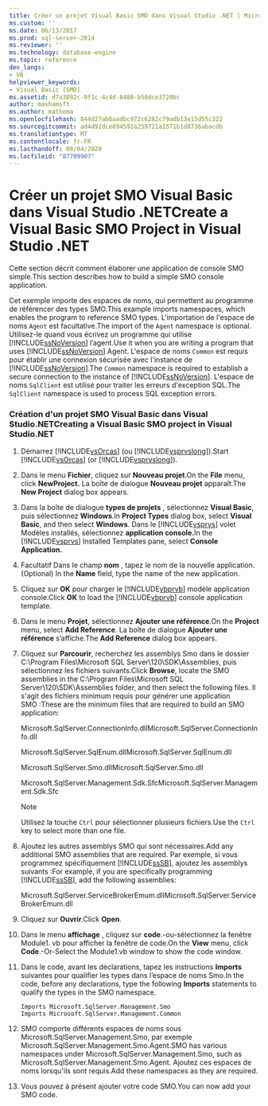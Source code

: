 ```yaml
---
title: Créer un projet Visual Basic SMO dans Visual Studio .NET | Microsoft Docs
ms.custom: ''
ms.date: 06/13/2017
ms.prod: sql-server-2014
ms.reviewer: ''
ms.technology: database-engine
ms.topic: reference
dev_langs:
- VB
helpviewer_keywords:
- Visual Basic [SMO]
ms.assetid: d7a3892c-0f1c-4c4d-8480-b58dce3720bc
author: mashamsft
ms.author: mathoma
ms.openlocfilehash: 844d27ab6aadbc972c6282c79adb13e15d55c322
ms.sourcegitcommit: ad4d92dce894592a259721a1571b1d8736abacdb
ms.translationtype: MT
ms.contentlocale: fr-FR
ms.lasthandoff: 08/04/2020
ms.locfileid: "87709907"
---
```

# <a name="create-a-visual-basic-smo-project-in-visual-studio-net"></a><span data-ttu-id="84445-102">Créer un projet SMO Visual Basic dans Visual Studio .NET</span><span class="sxs-lookup"><span data-stu-id="84445-102">Create a Visual Basic SMO Project in Visual Studio .NET</span></span>
  <span data-ttu-id="84445-103">Cette section décrit comment élaborer une application de console SMO simple.</span><span class="sxs-lookup"><span data-stu-id="84445-103">This section describes how to build a simple SMO console application.</span></span>  
  
 <span data-ttu-id="84445-104">Cet exemple importe des espaces de noms, qui permettent au programme de référencer des types SMO.</span><span class="sxs-lookup"><span data-stu-id="84445-104">This example imports namespaces, which enables the program to reference SMO types.</span></span> <span data-ttu-id="84445-105">L'importation de l'espace de noms `Agent` est facultative.</span><span class="sxs-lookup"><span data-stu-id="84445-105">The import of the `Agent` namespace is optional.</span></span> <span data-ttu-id="84445-106">Utilisez-le quand vous écrivez un programme qui utilise [!INCLUDE[ssNoVersion](../../includes/ssnoversion-md.md)] l’agent.</span><span class="sxs-lookup"><span data-stu-id="84445-106">Use it when you are writing a program that uses [!INCLUDE[ssNoVersion](../../includes/ssnoversion-md.md)] Agent.</span></span> <span data-ttu-id="84445-107">L'espace de noms `Common` est requis pour établir une connexion sécurisée avec l'instance de [!INCLUDE[ssNoVersion](../../includes/ssnoversion-md.md)].</span><span class="sxs-lookup"><span data-stu-id="84445-107">The `Common` namespace is required to establish a secure connection to the instance of [!INCLUDE[ssNoVersion](../../includes/ssnoversion-md.md)].</span></span> <span data-ttu-id="84445-108">L'espace de noms `SqlClient` est utilisé pour traiter les erreurs d'exception SQL.</span><span class="sxs-lookup"><span data-stu-id="84445-108">The `SqlClient` namespace is used to process SQL exception errors.</span></span>  
  
### <a name="creating-a-visual-basic-smo-project-in-visual-studionet"></a><span data-ttu-id="84445-109">Création d'un projet SMO Visual Basic dans Visual Studio.NET</span><span class="sxs-lookup"><span data-stu-id="84445-109">Creating a Visual Basic SMO project in Visual Studio.NET</span></span>  
  
1.  <span data-ttu-id="84445-110">Démarrez [!INCLUDE[vsOrcas](../../includes/vsorcas-md.md)] (ou [!INCLUDE[vsprvslong](../../includes/vsprvslong-md.md)]).</span><span class="sxs-lookup"><span data-stu-id="84445-110">Start [!INCLUDE[vsOrcas](../../includes/vsorcas-md.md)] (or [!INCLUDE[vsprvslong](../../includes/vsprvslong-md.md)]).</span></span>  
  
2.  <span data-ttu-id="84445-111">Dans le menu **Fichier**, cliquez sur **Nouveau projet**.</span><span class="sxs-lookup"><span data-stu-id="84445-111">On the **File** menu, click **NewProject.**</span></span> <span data-ttu-id="84445-112">La boîte de dialogue **Nouveau projet** apparaît.</span><span class="sxs-lookup"><span data-stu-id="84445-112">The **New Project** dialog box appears.</span></span>  
  
3.  <span data-ttu-id="84445-113">Dans la boîte de dialogue **types de projets** , sélectionnez **Visual Basic**, puis sélectionnez **Windows**.</span><span class="sxs-lookup"><span data-stu-id="84445-113">In **Project Types** dialog box, select **Visual Basic**, and then select **Windows**.</span></span> <span data-ttu-id="84445-114">Dans le [!INCLUDE[vsprvs](../../includes/vsprvs-md.md)] volet Modèles installés, sélectionnez **application console.**</span><span class="sxs-lookup"><span data-stu-id="84445-114">In the [!INCLUDE[vsprvs](../../includes/vsprvs-md.md)] Installed Templates pane, select **Console Application.**</span></span>  
  
4.  <span data-ttu-id="84445-115">Facultatif Dans le champ **nom** , tapez le nom de la nouvelle application.</span><span class="sxs-lookup"><span data-stu-id="84445-115">(Optional) In the **Name** field, type the name of the new application.</span></span>  
  
5.  <span data-ttu-id="84445-116">Cliquez sur **OK** pour charger le [!INCLUDE[vbprvb](../../includes/vbprvb-md.md)] modèle application console.</span><span class="sxs-lookup"><span data-stu-id="84445-116">Click **OK** to load the [!INCLUDE[vbprvb](../../includes/vbprvb-md.md)] console application template.</span></span>  
  
6.  <span data-ttu-id="84445-117">Dans le menu **Projet**, sélectionnez **Ajouter une référence**.</span><span class="sxs-lookup"><span data-stu-id="84445-117">On the **Project** menu, select **Add Reference**.</span></span> <span data-ttu-id="84445-118">La boîte de dialogue **Ajouter une référence** s’affiche.</span><span class="sxs-lookup"><span data-stu-id="84445-118">The **Add Reference** dialog box appears.</span></span>  
  
7.  <span data-ttu-id="84445-119">Cliquez sur **Parcourir**, recherchez les assemblys Smo dans le dossier C:\Program Files\Microsoft SQL Server\120\SDK\Assemblies, puis sélectionnez les fichiers suivants.</span><span class="sxs-lookup"><span data-stu-id="84445-119">Click **Browse**, locate the SMO assemblies in the C:\Program Files\Microsoft SQL Server\120\SDK\Assemblies folder, and then select the following files.</span></span> <span data-ttu-id="84445-120">Il s'agit des fichiers minimum requis pour générer une application SMO :</span><span class="sxs-lookup"><span data-stu-id="84445-120">These are the minimum files that are required to build an SMO application:</span></span>  
  
     <span data-ttu-id="84445-121">Microsoft.SqlServer.ConnectionInfo.dll</span><span class="sxs-lookup"><span data-stu-id="84445-121">Microsoft.SqlServer.ConnectionInfo.dll</span></span>  
  
     <span data-ttu-id="84445-122">Microsoft.SqlServer.SqlEnum.dll</span><span class="sxs-lookup"><span data-stu-id="84445-122">Microsoft.SqlServer.SqlEnum.dll</span></span>  
  
     <span data-ttu-id="84445-123">Microsoft.SqlServer.Smo.dll</span><span class="sxs-lookup"><span data-stu-id="84445-123">Microsoft.SqlServer.Smo.dll</span></span>  
  
     <span data-ttu-id="84445-124">Microsoft.SqlServer.Management.Sdk.Sfc</span><span class="sxs-lookup"><span data-stu-id="84445-124">Microsoft.SqlServer.Management.Sdk.Sfc</span></span>  
  
    > [!NOTE]  
    >  <span data-ttu-id="84445-125">Utilisez la touche `Ctrl` pour sélectionner plusieurs fichiers.</span><span class="sxs-lookup"><span data-stu-id="84445-125">Use the `Ctrl` key to select more than one file.</span></span>  
  
8.  <span data-ttu-id="84445-126">Ajoutez les autres assemblys SMO qui sont nécessaires.</span><span class="sxs-lookup"><span data-stu-id="84445-126">Add any additional SMO assemblies that are required.</span></span> <span data-ttu-id="84445-127">Par exemple, si vous programmez spécifiquement [!INCLUDE[ssSB](../../includes/sssb-md.md)], ajoutez les assemblys suivants :</span><span class="sxs-lookup"><span data-stu-id="84445-127">For example, if you are specifically programming [!INCLUDE[ssSB](../../includes/sssb-md.md)], add the following assemblies:</span></span>  
  
     <span data-ttu-id="84445-128">Microsoft.SqlServer.ServiceBrokerEmum.dll</span><span class="sxs-lookup"><span data-stu-id="84445-128">Microsoft.SqlServer.ServiceBrokerEmum.dll</span></span>  
  
9. <span data-ttu-id="84445-129">Cliquez sur **Ouvrir**.</span><span class="sxs-lookup"><span data-stu-id="84445-129">Click **Open**.</span></span>  
  
10. <span data-ttu-id="84445-130">Dans le menu **affichage** , cliquez sur **code**.-ou-sélectionnez la fenêtre Module1. vb pour afficher la fenêtre de code.</span><span class="sxs-lookup"><span data-stu-id="84445-130">On the **View** menu, click **Code**.-Or-Select the Module1.vb window to show the code window.</span></span>  
  
11. <span data-ttu-id="84445-131">Dans le code, avant les déclarations, tapez les instructions **Imports** suivantes pour qualifier les types dans l’espace de noms Smo.</span><span class="sxs-lookup"><span data-stu-id="84445-131">In the code, before any declarations, type the following **Imports** statements to qualify the types in the SMO namespace.</span></span>  
  
    ```  
    Imports Microsoft.SqlServer.Management.Smo  
    Imports Microsoft.SqlServer.Management.Common  
    ```  
  
12. <span data-ttu-id="84445-132">SMO comporte différents espaces de noms sous Microsoft.SqlServer.Management.Smo, par exemple Microsoft.SqlServer.Management.Smo.Agent.</span><span class="sxs-lookup"><span data-stu-id="84445-132">SMO has various namespaces under Microsoft.SqlServer.Management.Smo, such as Microsoft.SqlServer.Management.Smo.Agent.</span></span> <span data-ttu-id="84445-133">Ajoutez ces espaces de noms lorsqu'ils sont requis.</span><span class="sxs-lookup"><span data-stu-id="84445-133">Add these namespaces as they are required.</span></span>  
  
13. <span data-ttu-id="84445-134">Vous pouvez à présent ajouter votre code SMO.</span><span class="sxs-lookup"><span data-stu-id="84445-134">You can now add your SMO code.</span></span>  
  
  
